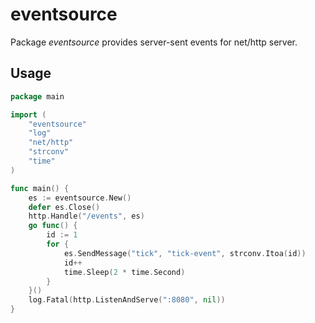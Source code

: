 # eventsource

Package _eventsource_ provides server-sent events for net/http server.

## Usage

``` go
package main

import (
    "eventsource"
    "log"
    "net/http"
    "strconv"
    "time"
)

func main() {
    es := eventsource.New()
    defer es.Close()
    http.Handle("/events", es)
    go func() {
        id := 1
        for {
            es.SendMessage("tick", "tick-event", strconv.Itoa(id))
            id++
            time.Sleep(2 * time.Second)
        }
    }()
    log.Fatal(http.ListenAndServe(":8080", nil))
}
```

